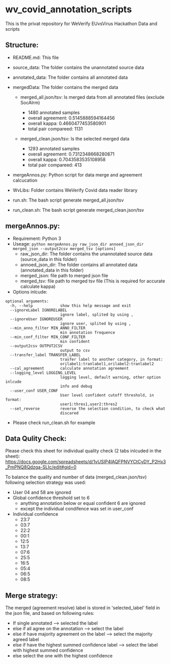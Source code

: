 # wv_covid_annotation_scripts

This is the privat repository for WeVerify EUvsVirus Hackathon Data and scripts

## Structure:

* README.md: This file
* source_data: The folder contains the unannotated source data
* annotated_data: The folder contains all annotated data
* mergedData: The folder contains the merged data
  * merged_all.json/tsv: Is merged data from all annotated files (exclude SocAlrm)
    * 1480 annotated samples
    * overall agreement:  0.5145888594164456
    * overall kappa:  0.4660477453580901
    * total pair compareed:  1131

  * merged_clean.json/tsv: Is the selected merged data
    * 1293 annotated samples
    * overall agreement:  0.7312348668280871
    * overall kappa:  0.7043583535108958
    * total pair compareed:  413

* mergeAnnos.py: Python script for data merge and agreement calcucation
* WvLibs: Folder contains WeVerify Covid data reader library
* run.sh: The bash script generate merged_all.json/tsv
* run_clean.sh: The bash script generate merged_clean.json/tsv


## mergeAnnos.py:
* Requirement: Python 3
* Useage: `python mergeAnnos.py raw_json_dir annoed_json_dir merged_json --output2csv merged_tsv [options]`
  * raw_json_dir: The folder contains the unannotated source data (source_data in this folder)
  * annoed_json_dir: The folder contains all annotated data (annotated_data in this folder)
  * merged_json: file path to merged json file
  * merged_tsv: file path to merged tsv file (This is required for accurate calculate kappa)
* Options inlcude:
```
optional arguments:
  -h, --help            show this help message and exit
  --ignoreLabel IGNORELABEL
                        ignore label, splited by using ,
  --ignoreUser IGNOREUSER
                        ignore user, splited by using ,
  --min_anno_filter MIN_ANNO_FILTER
                        min annotation frequence
  --min_conf_filter MIN_CONF_FILTER
                        min confident
  --output2csv OUTPUT2CSV
                        output to csv
  --transfer_label TRANSFER_LABEL
                        trasfer label to another category, in format:
                        orilabel1:tranlabel1,orilabel2:tranlabel2
  --cal_agreement       calculate annotation agreement
  --logging_level LOGGING_LEVEL
                        logging level, default warning, other option inlcude
                        info and debug
  --user_conf USER_CONF
                        User level confident cutoff threshold, in format:
                        user1:thres1,user2:thres2
  --set_reverse         reverse the selection condition, to check what
                        discared
```
  * Please check run_clean.sh for example

## Data Qulity Check:
Please check this sheet for individual quality check (2 tabs inlcuded in the sheet):
https://docs.google.com/spreadsheets/d/1vUSIP4lAQFPNVYCtCyDY_P2Hx3_PmPNQ8Qdzga-SLIc/edit#gid=0

To balance the quality and number of data (merged_clean.json/tsv) following selection strategy was used:
* User 04 and 58 are ignored
* Global confidence threshold set to 6 
  * anything annotation below or equal confident 6 are ignored
  * except the individual condifence was set in user_conf
* Individual confidence
  * 23:7
  * 03:7
  * 22:2
  * 00:1 
  * 12:5
  * 13:7
  * 07:6
  * 25:5
  * 16:5
  * 05:4
  * 06:5
  * 08:5

## Merge strategy:
  The merged (agreement resolve) label is stored in 'selected_label' field in the json file, and based on following rules:
  * If single annotated --> selected the label
  * else if all agree on the annotation --> select the label
  * else if have majority agreement on the label --> select the majority agreed label
  * else if have the highest summed confidence label --> select the label with highest summed confidence
  * else select the one with the highest confidence




